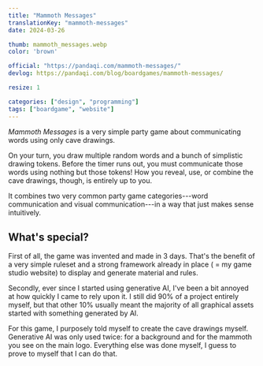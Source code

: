 ```yaml
---
title: "Mammoth Messages"
translationKey: "mammoth-messages"
date: 2024-03-26

thumb: mammoth_messages.webp
color: 'brown'

official: "https://pandaqi.com/mammoth-messages/"
devlog: https://pandaqi.com/blog/boardgames/mammoth-messages/

resize: 1

categories: ["design", "programming"]
tags: ["boardgame", "website"]
---
```


_Mammoth Messages_ is a very simple party game about communicating words using only cave drawings.

On your turn, you draw multiple random words and a bunch of simplistic drawing tokens. Before the timer runs out, you must communicate those words using nothing but those tokens! How you reveal, use, or combine the cave drawings, though, is entirely up to you.

It combines two very common party game categories---word communication and visual communication---in a way that just makes sense intuitively.

## What's special?

First of all, the game was invented and made in 3 days. That's the benefit of a very simple ruleset and a strong framework already in place ( = my game studio website) to display and generate material and rules.

Secondly, ever since I started using generative AI, I've been a bit annoyed at how quickly I came to rely upon it. I still did 90% of a project entirely myself, but that other 10% usually meant the majority of all graphical assets started with something generated by AI.

For this game, I purposely told myself to create the cave drawings myself. Generative AI was only used twice: for a background and for the mammoth you see on the main logo. Everything else was done myself, I guess to prove to myself that I can do that.